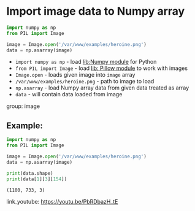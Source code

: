 # Import image data to Numpy array

```python
import numpy as np
from PIL import Image

image = Image.open('/var/www/examples/heroine.png')
data = np.asarray(image)
```

- `import numpy as np` - load [lib:Numpy module](/python-numpy/how-to-install-python-numpy-lib) for Python
- `from PIL import Image` - load [lib: Pillow module](/python-pillow/how-to-install-python-pillow-module) to work with images
- `Image.open` - loads given image into `image` array
- `/var/www/examples/heroine.png` - path to image to load
- `np.asarray` - load Numpy array data from given data treated as array
- `data` - will contain data loaded from image

group: image

## Example: 
```python
import numpy as np
from PIL import Image

image = Image.open('/var/www/examples/heroine.png')
data = np.asarray(image)

print(data.shape)
print(data[1][3][154])
```
```
(1100, 733, 3)

```

link_youtube: https://youtu.be/PbRDbazH_tE
